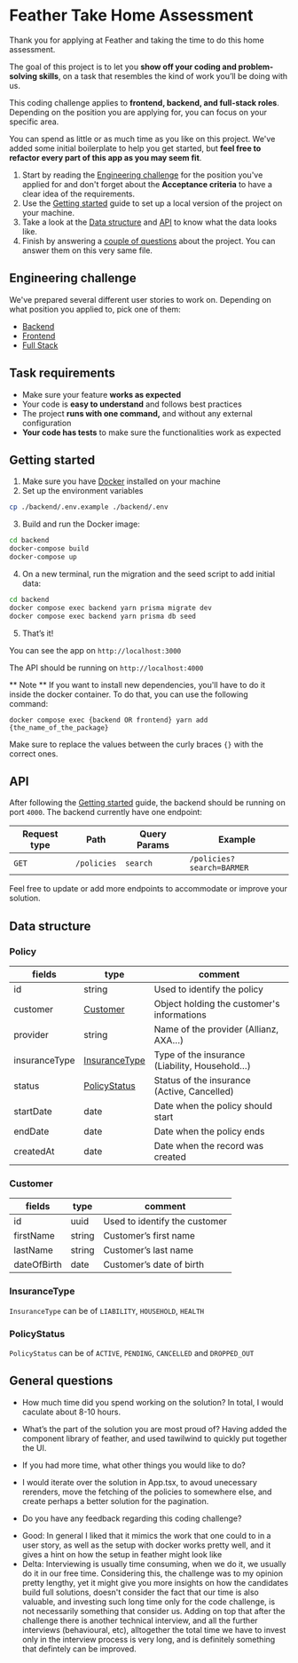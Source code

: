 # Feather Take Home Assessment

Thank you for applying at Feather and taking the time to do this home assessment.

The goal of this project is to let you **show off your coding and problem-solving skills**, on a task that resembles the kind of work you’ll be doing with us.

This coding challenge applies to **frontend, backend, and full-stack roles**. Depending on the position you are applying for, you can focus on your specific area.  

You can spend as little or as much time as you like on this project. We've added some initial boilerplate to help you get started, but **feel free to refactor every part of this app as you may seem fit**.

1. Start by reading the [Engineering challenge](#Engineering-challenge) for the position you've applied for and don't forget about the **Acceptance criteria** to have a clear idea of the requirements.
2. Use the [Getting started](#Getting-started) guide to set up a local version of the project on your machine.
3. Take a look at the [Data structure](#Data-structure) and [API](#API) to know what the data looks like.
4. Finish by answering a [couple of questions](#General-questions) about the project. You can answer them on this very same file.

## Engineering challenge

We've prepared several different user stories to work on. Depending on what position you applied to, pick one of them:  
- [Backend](./backend-readme.md)
- [Frontend](./frontend-readme.md)
- [Full Stack](./full-stack-readme.md)


## Task requirements

- Make sure your feature **works as expected**
- Your code is **easy to understand** and follows best practices
- The project **runs with one command,** and without any external configuration
- **Your code has tests** to make sure the functionalities work as expected

## Getting started

1. Make sure you have [Docker](https://www.docker.com/products/docker-desktop/) installed on your machine
2. Set up the environment variables

```bash
cp ./backend/.env.example ./backend/.env
```

3. Build and run the Docker image:

```bash
cd backend
docker-compose build
docker-compose up
```

4. On a new terminal, run the migration and the seed script to add initial data:

```bash
cd backend
docker compose exec backend yarn prisma migrate dev
docker compose exec backend yarn prisma db seed
```

5. That’s it!

You can see the app on `http://localhost:3000`

The API should be running on `http://localhost:4000`

** Note **
If you want to install new dependencies, you'll have to do it inside the docker container. To do that, you can use the following command:

```
docker compose exec {backend OR frontend} yarn add {the_name_of_the_package}
```

Make sure to replace the values between the curly braces `{}` with the correct ones.

## API

After following the [Getting started](#Getting-started) guide, the backend should be running on port `4000`. The backend currently have one endpoint:

| Request type | Path        | Query Params | Example                   |
| ------------ | ----------- | ------------ | ------------------------- |
| `GET`        | `/policies` | `search`     | `/policies?search=BARMER` |

Feel free to update or add more endpoints to accommodate or improve your solution.

## Data structure

### Policy

| fields         | type                            | comment                                       |
| -------------- | ------------------------------- | --------------------------------------------- |
| id             | string                          | Used to identify the policy                   |
| customer       | [Customer](#Customer)           | Object holding the customer's informations    |
| provider       | string                          | Name of the provider (Allianz, AXA…)          |
| insuranceType  | [InsuranceType](#InsuranceType) | Type of the insurance (Liability, Household…) |
| status         | [PolicyStatus](#PolicyStatus)   | Status of the insurance (Active, Cancelled)   |
| startDate      | date                            | Date when the policy should start             |
| endDate        | date                            | Date when the policy ends                     |
| createdAt      | date                            | Date when the record was created              |

### Customer

| fields      | type   | comment                       |
| ----------- | ------ | ----------------------------- |
| id          | uuid   | Used to identify the customer |
| firstName   | string | Customer’s first name         |
| lastName    | string | Customer’s last name          |
| dateOfBirth | date   | Customer’s date of birth      |

### InsuranceType

`InsuranceType` can be of `LIABILITY`, `HOUSEHOLD`, `HEALTH`

### PolicyStatus

`PolicyStatus` can be of `ACTIVE`, `PENDING`, `CANCELLED` and `DROPPED_OUT`

## General questions

- How much time did you spend working on the solution?
In total, I would caculate about 8-10 hours.

- What’s the part of the solution you are most proud of?
Having added the component library of feather, and used tawilwind to quickly put together the UI.

- If you had more time, what other things you would like to do?
* I would iterate over the solution in App.tsx, to avoud unecessary rerenders, move the fetching of the policies to somewhere else, and create perhaps a better solution for the pagination.

- Do you have any feedback regarding this coding challenge?
* Good: In general I liked that it mimics the work that one could to in a user story, as well as the setup with docker works pretty well, and it gives a hint on how the setup in feather might look like
* Delta: Interviewing is usually time consuming, when we do it, we usually do it in our free time. Considering this, the challenge was to my opinion pretty lengthy, yet it might give you more insights on how the candidates build full solutions, doesn't consider the fact that our time is also valuable, and investing such long time only for the code challenge, is not necessarily something that consider us. Adding on top that after the challenge there is another technical interview, and all the further interviews (behavioural, etc), alltogether the total time we have to invest only in the interview process is very long, and is definitely something that defintely can be improved.